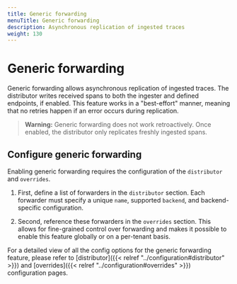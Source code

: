 ```yaml
---
title: Generic forwarding
menuTitle: Generic forwarding
description: Asynchronous replication of ingested traces
weight: 130
---
```


# Generic forwarding

Generic forwarding allows asynchronous replication of ingested traces.
The distributor writes received spans to both the ingester and defined endpoints, if enabled.
This feature works in a "best-effort" manner, meaning that no retries happen if an error occurs during replication.

>**Warning:** Generic forwarding does not work retroactively. Once enabled, the distributor only replicates freshly ingested spans.

## Configure generic forwarding

Enabling generic forwarding requires the configuration of the `distributor` and `overrides`.

1. First, define a list of forwarders in the `distributor` section. Each forwarder must specify a unique `name`, supported `backend`, and backend-specific configuration.

1. Second, reference these forwarders in the `overrides` section. This allows for fine-grained control over forwarding and makes it possible to enable this feature globally or on a per-tenant basis.

For a detailed view of all the config options for the generic forwarding feature, please refer to [distributor]({{< relref "../configuration#distributor" >}}) and [overrides]({{< relref "../configuration#overrides" >}}) configuration pages.
